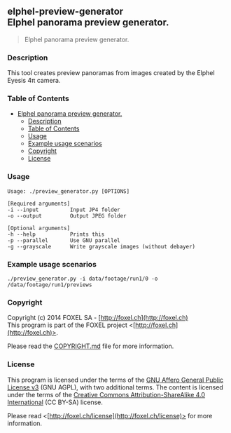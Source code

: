 ## elphel-preview-generator<br />Elphel panorama preview generator.

>Elphel panorama preview generator.

### Description
This tool creates preview panoramas from images created by the Elphel Eyesis 4π camera.

### Table of Contents
- [Elphel panorama preview generator.](#elphel-preview-generatorbr-elphel-panorama-preview-generator)
  - [Description](#description)
  - [Table of Contents](#table-of-contents)
  - [Usage](#usage)
  - [Example usage scenarios](#example-usage-scenarios)
  - [Copyright](#copyright)
  - [License](#license)

### Usage
    Usage: ./preview_generator.py [OPTIONS]

    [Required arguments]
    -i --input          Input JP4 folder
    -o --output         Output JPEG folder

    [Optional arguments]
    -h --help           Prints this
    -p --parallel       Use GNU parallel
    -g --grayscale      Write grayscale images (without debayer)


### Example usage scenarios
    ./preview_generator.py -i data/footage/run1/0 -o /data/footage/run1/previews

### Copyright

Copyright (c) 2014 FOXEL SA - [http://foxel.ch](http://foxel.ch)<br />
This program is part of the FOXEL project <[http://foxel.ch](http://foxel.ch)>.

Please read the [COPYRIGHT.md](COPYRIGHT.md) file for more information.


### License

This program is licensed under the terms of the
[GNU Affero General Public License v3](http://www.gnu.org/licenses/agpl.html)
(GNU AGPL), with two additional terms. The content is licensed under the terms
of the
[Creative Commons Attribution-ShareAlike 4.0 International](http://creativecommons.org/licenses/by-sa/4.0/)
(CC BY-SA) license.

Please read <[http://foxel.ch/license](http://foxel.ch/license)> for more
information.

